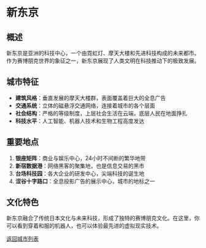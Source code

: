 # 新东京

## 概述
新东京是亚洲的科技中心，一个由霓虹灯、摩天大楼和先进科技构成的未来都市。作为赛博朋克世界的象征之一，新东京展现了人类文明在科技推动下的极致发展。

## 城市特征

- **建筑风格**：垂直发展的摩天大楼群，表面覆盖着巨大的全息广告
- **交通系统**：立体的磁悬浮交通网络，连接着城市的各个层面
- **社会结构**：严格的等级制度，上层社会生活在云端，底层人民在地面挣扎
- **科技水平**：人工智能、机器人技术和生物工程高度发达

## 重要地点

1. **银座矩阵**：商业与娱乐中心，24小时不间断的繁华地带
2. **新宿数据港**：网络黑客的聚集地，也是信息交易的黑市
3. **台场科技园**：各大企业的研发中心，尖端科技的诞生地
4. **涩谷十字路口**：全息投影广告的展示中心，城市的地标之一

## 文化特色

新东京融合了传统日本文化与未来科技，形成了独特的赛博朋克文化。在这里，你可以看到穿着和服的机器人，也可以体验最先进的虚拟现实技术。

[返回城市列表](../城市/README.md)
